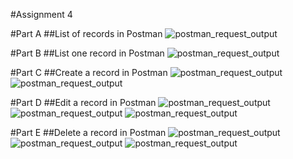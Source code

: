 #Assignment 4

#Part A
##List of records in Postman
![postman_request_output](screenshots/parta.PNG)


#Part B
##List one record in Postman
![postman_request_output](screenshots/partb.PNG)

#Part C
##Create a record in Postman
![postman_request_output](screenshots/partc-1.PNG)
![postman_request_output](screenshots/partc-2.PNG)

#Part D
##Edit a record in Postman
![postman_request_output](screenshots/partd-1.PNG)
![postman_request_output](screenshots/partd-2.PNG)
![postman_request_output](screenshots/partd-3.PNG)

#Part E
##Delete a record in Postman
![postman_request_output](screenshots/parte-1.PNG)
![postman_request_output](screenshots/partc-2.PNG)
![postman_request_output](screenshots/partc-3.PNG)